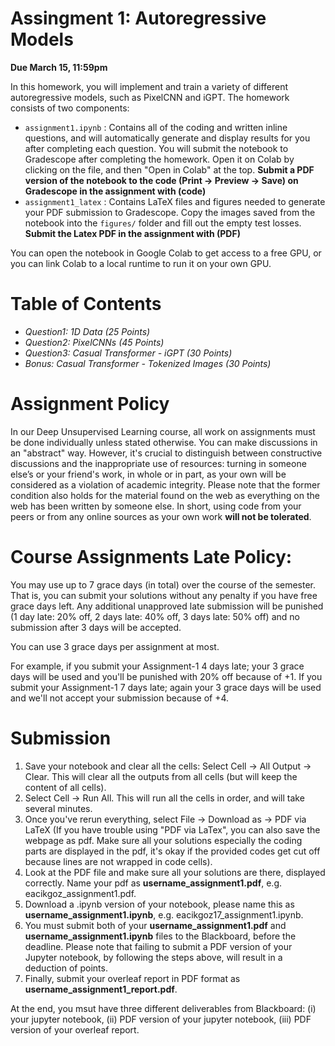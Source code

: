 # Assingment 1: Autoregressive Models

**Due March 15, 11:59pm**

In this homework, you will implement and train a variety of different autoregressive models, such as PixelCNN and iGPT. The homework consists of two components:
* `assignment1.ipynb` : Contains all of the coding and written inline questions, and will automatically generate and display results for you after completing each question. You will submit the notebook to Gradescope after completing the homework. Open it on Colab by clicking on the file, and then "Open in Colab" at the top. **Submit a PDF version of the notebook to the code (Print -> Preview -> Save) on Gradescope in the assignment with (code)**
* `assignment1_latex` :  Contains LaTeX files and figures needed to generate your PDF submission to Gradescope. Copy the images saved from the notebook into the `figures/` folder and fill out the empty test losses.  **Submit the Latex PDF in the assignment with (PDF)**

You can open the notebook in Google Colab to get access to a free GPU, or you can link Colab to a local runtime to run it on your own GPU. 


# Table of Contents
* *Question1: 1D Data (25 Points)*
* *Question2: PixelCNNs (45 Points)*
* *Question3: Casual Transformer - iGPT (30 Points)*
* *Bonus: Casual Transformer - Tokenized Images (30 Points)*


# Assignment Policy

In our Deep Unsupervised Learning course, all work on assignments must be done individually unless stated otherwise. You can make discussions in an "abstract" way. However, it's crucial to distinguish between constructive discussions and the inappropriate use of resources: turning in someone else’s or your friend's work, in whole or in part, as your own will be considered as a violation of academic integrity. Please note that the former condition also holds for the material found on the web as everything on the web has been written by someone else. In short, using code from your peers or from any online sources as your own work **will not be tolerated**.

# Course Assignments Late Policy: 

You may use up to 7 grace days (in total) over the course of the semester. That is, you can submit your solutions without any penalty if you have free grace days left. Any additional unapproved late submission will be punished (1 day late: 20% off, 2 days late: 40% off, 3 days late: 50% off) and no submission after 3 days will be accepted.

You can use 3 grace days per assignment at most. 

For example, if you submit your Assignment-1 4 days late; your 3 grace days will be used and you'll be punished with 20% off because of +1. If you submit your Assignment-1 7 days late; again your 3 grace days will be used and we'll not accept your submission because of +4.


# Submission

1. Save your notebook and clear all the cells: Select Cell -> All Output -> Clear. This will clear all the outputs from all cells (but will keep the content of all cells).
2. Select Cell -> Run All. This will run all the cells in order, and will take several minutes.
3. Once you've rerun everything, select File -> Download as -> PDF via LaTeX (If you have trouble using "PDF via LaTex", you can also save the webpage as pdf. Make sure all your solutions especially the coding parts are displayed in the pdf, it's okay if the provided codes get cut off because lines are not wrapped in code cells).
4. Look at the PDF file and make sure all your solutions are there, displayed correctly. Name your pdf as **username_assignment1.pdf**, e.g. eacikgoz_assignment1.pdf.
5. Download a .ipynb version of your notebook, please name this as **username_assignment1.ipynb**, e.g. eacikgoz17_assignment1.ipynb.
6. You must submit both of your **username_assignment1.pdf** and **username_assignment1.ipynb** files to the Blackboard, before the deadline. Please note that failing to submit a PDF version of your Jupyter notebook, by following the steps above, will result in a deduction of points.
7. Finally, submit your overleaf report in PDF format as **username_assignment1_report.pdf**.

At the end, you msut have three different deliverables from Blackboard: (i) your jupyter notebook, (ii) PDF version of your jupyter notebook, (iii) PDF version of your overleaf report.
